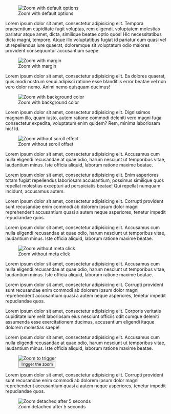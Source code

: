 <figure>
  <img
    id="zoom-default"
    src="images/image-1.jpg"
    alt="Zoom with default options"
  >
  <figcaption>Zoom with default options</figcaption>
</figure>

<p>
  Lorem ipsum dolor sit amet, consectetur adipisicing elit.
  Tempora praesentium cupiditate fugit voluptas, rem eligendi, voluptatem molestias pariatur atque amet,
  dicta, similique beatae optio quos! Hic necessitatibus dicta magni, tempore.
  Atque illo voluptatibus fugiat id pariatur cum quasi vel ut repellendus iure quaerat,
  doloremque sit voluptatum odio maiores provident consequuntur accusantium saepe.
</p>

<figure>
  <img
    id="zoom-margin"
    src="images/image-2.jpg"
    alt="Zoom with margin"
  >
  <figcaption>Zoom with margin</figcaption>
</figure>

<p>
  Lorem ipsum dolor sit amet, consectetur adipisicing elit.
  Ea dolores quaerat, quis modi nostrum sequi adipisci ratione esse
    blanditiis error beatae vel non vero dolor nemo. Animi nemo quisquam ducimus!
</p>

<figure>
  <img
    id="zoom-background"
    src="images/image-3.jpg"
    alt="Zoom with background color"
  >
  <figcaption>Zoom with background color</figcaption>
</figure>

<p>
  Lorem ipsum dolor sit amet, consectetur adipisicing elit. Dignissimos magnam illo,
  quam iusto, autem ratione commodi deleniti vero magni fuga consectetur expedita,
  voluptatum enim quidem? Rem, minima laboriosam hic! Id.
</p>

<figure class="pull-right">
  <img
    id="zoom-scrollOffset"
    src="images/image-4.jpg"
    alt="Zoom without scroll effect"
  >
  <figcaption>Zoom without scroll offset</figcaption>
</figure>

<p>
  Lorem ipsum dolor sit amet, consectetur adipisicing elit. Accusamus cum nulla
  eligendi recusandae at quae odio, harum nesciunt ut temporibus vitae, laudantium minus.
  Iste officia aliquid, laborum ratione maxime beatae.
</p>

<p>
  Lorem ipsum dolor sit amet, consectetur adipisicing elit. Enim asperiores totam fugiat
  repellendus laboriosam accusantium, possimus similique quos repellat molestias excepturi
  ad perspiciatis beatae! Qui repellat numquam incidunt, accusamus autem.
</p>

<p>
  Lorem ipsum dolor sit amet, consectetur adipisicing elit.
  Corrupti provident sunt recusandae enim commodi ab dolorem ipsum dolor magni
  reprehenderit accusantium quasi a autem neque asperiores, tenetur impedit repudiandae quos.
</p>

<p>
  Lorem ipsum dolor sit amet, consectetur adipisicing elit.
  Accusamus cum nulla eligendi recusandae at quae odio, harum nesciunt ut
  temporibus vitae, laudantium minus. Iste officia aliquid, laborum ratione maxime beatae.
</p>

<figure class="pull-left">
  <img
    id="zoom-metaClick"
    src="images/image-5.jpg"
    alt="Zoom without meta click"
  >
  <figcaption>Zoom without meta click</figcaption>
</figure>

<p>
  Lorem ipsum dolor sit amet, consectetur adipisicing elit.
  Accusamus cum nulla eligendi recusandae at quae odio, harum nesciunt ut
  temporibus vitae, laudantium minus. Iste officia aliquid, laborum ratione maxime beatae.
</p>

<p>
  Lorem ipsum dolor sit amet, consectetur adipisicing elit.
  Corrupti provident sunt recusandae enim commodi ab dolorem ipsum dolor magni
  reprehenderit accusantium quasi a autem neque asperiores, tenetur impedit repudiandae quos.
</p>

<p>
  Lorem ipsum dolor sit amet, consectetur adipisicing elit.
  Corporis veritatis cupiditate iure velit laboriosam eius nesciunt officiis
  odit cumque deleniti assumenda esse exercitationem ducimus, accusantium eligendi itaque dolorem molestias saepe!
</p>

<p>
  Lorem ipsum dolor sit amet, consectetur adipisicing elit.
  Accusamus cum nulla eligendi recusandae at quae odio, harum nesciunt ut
  temporibus vitae, laudantium minus. Iste officia aliquid, laborum ratione maxime beatae.
</p>

<figure>
  <img
    id="zoom-trigger"
    src="images/image-6.jpg"
    alt="Zoom to trigger"
  >
  <figcaption>
    <button id="btn-trigger" class="button">Trigger the zoom</button>
  </figcaption>
</figure>

<p>
  Lorem ipsum dolor sit amet, consectetur adipisicing elit.
  Corrupti provident sunt recusandae enim commodi ab dolorem ipsum dolor magni
  reprehenderit accusantium quasi a autem neque asperiores, tenetur impedit repudiandae quos.
</p>

<figure>
  <img
    id="zoom-detach"
    src="images/image-7.jpg"
    alt="Zoom detached after 5 seconds"
  >
  <figcaption>Zoom detached after 5 seconds</figcaption>
</figure>
